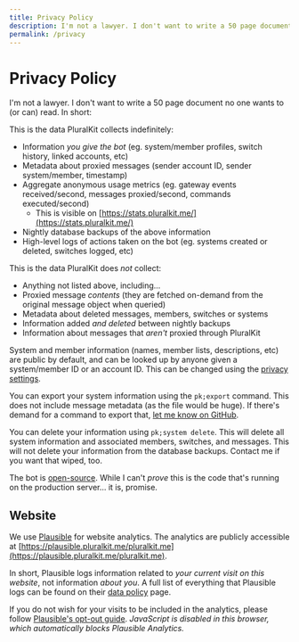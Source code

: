 ```yaml
---
title: Privacy Policy
description: I'm not a lawyer. I don't want to write a 50 page document no one wants to (or can) read. It's short, I promise.
permalink: /privacy
---
```


# Privacy Policy

I'm not a lawyer. I don't want to write a 50 page document no one wants to (or can) read. In short:

This is the data PluralKit collects indefinitely:
* Information *you give the bot* (eg. system/member profiles, switch history, linked accounts, etc)
* Metadata about proxied messages (sender account ID, sender system/member, timestamp)
* Aggregate anonymous usage metrics (eg. gateway events received/second, messages proxied/second, commands executed/second)
  * This is visible on [https://stats.pluralkit.me/](https://stats.pluralkit.me/)
* Nightly database backups of the above information
* High-level logs of actions taken on the bot (eg. systems created or deleted, switches logged, etc)

This is the data PluralKit does *not* collect:
* Anything not listed above, including...
* Proxied message *contents* (they are fetched on-demand from the original message object when queried)
* Metadata about deleted messages, members, switches or systems
* Information added *and deleted* between nightly backups
* Information about messages that *aren't* proxied through PluralKit

System and member information (names, member lists, descriptions, etc) are public by default, and can be looked up by anyone given a system/member ID or an account ID. This can be changed using the [privacy settings](/guide#privacy). 

You can export your system information using the `pk;export` command. This does not include message metadata (as the file would be huge). If there's demand for a command to export that, [let me know on GitHub](https://github.com/xSke/PluralKit/issues).

You can delete your information using `pk;system delete`. This will delete all system information and associated members, switches, and messages. This will not delete your information from the database backups. Contact me if you want that wiped, too.

The bot is [open-source](https://github.com/xSke/PluralKit). While I can't *prove* this is the code that's running on the production server... it is, promise.

## Website

We use [Plausible](https://plausible.io) for website analytics. The analytics are publicly accessible at [https://plausible.pluralkit.me/pluralkit.me](https://plausible.pluralkit.me/pluralkit.me).

In short, Plausible logs information related to *your current visit on this website*, not information *about you*. A full list of everything that Plausible logs can be found on their [data policy](https://plausible.io/data-policy) page.

If you do not wish for your visits to be included in the analytics, please follow [Plausible's opt-out guide](https://plausible.io/docs/excluding). <noscript>*JavaScript is disabled in this browser, which automatically blocks Plausible Analytics.*</noscript>
